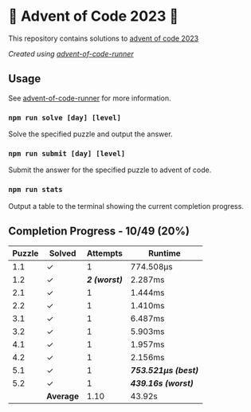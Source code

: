 # :santa: Advent of Code 2023 :christmas_tree:

This repository contains solutions to [advent of code 2023](https://adventofcode.com/2023) 

_Created using [advent-of-code-runner](https://github.com/beakerandjake/advent-of-code-runner)_

## Usage
See [advent-of-code-runner](https://github.com/beakerandjake/advent-of-code-runner) for more information.

### `npm run solve [day] [level]`
Solve the specified puzzle and output the answer.

### `npm run submit [day] [level]`
Submit the answer for the specified puzzle to advent of code.

### `npm run stats`
Output a table to the terminal showing the current completion progress.

<!--Please do not delete the following comments, they are required to save your stats to this file.-->
<!--START_AUTOGENERATED_COMPLETION_PROGRESS_SECTION-->
## Completion Progress - 10/49 (20%)

| Puzzle | Solved | Attempts | Runtime |
| --- | --- | --- | --- |
| 1.1 | ✓ | 1 | 774.508μs |
| 1.2 | ✓ | ***2 (worst)*** | 2.287ms |
| 2.1 | ✓ | 1 | 1.444ms |
| 2.2 | ✓ | 1 | 1.410ms |
| 3.1 | ✓ | 1 | 6.487ms |
| 3.2 | ✓ | 1 | 5.903ms |
| 4.1 | ✓ | 1 | 1.957ms |
| 4.2 | ✓ | 1 | 2.156ms |
| 5.1 | ✓ | 1 | ***753.521μs (best)*** |
| 5.2 | ✓ | 1 | ***439.16s (worst)*** |
|  | **Average** | 1.10 | 43.92s |
<!--END_AUTOGENERATED_COMPLETION_PROGRESS_SECTION-->